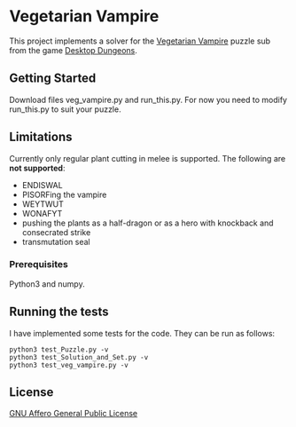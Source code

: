 # Vegetarian Vampire

This project implements a solver for the [Vegetarian Vampire](http://www.qcfdesign.com/wiki/DesktopDungeons/index.php?title=Vegetarian_Vampire) puzzle sub from the game [Desktop Dungeons](http://www.desktopdungeons.net).

## Getting Started

Download files veg_vampire.py and run_this.py. For now you need to modify run_this.py to suit your puzzle.

## Limitations

Currently only regular plant cutting in melee is supported. The following are **not supported**:
- ENDISWAL
- PISORFing the vampire
- WEYTWUT
- WONAFYT
- pushing the plants as a half-dragon or as a hero with knockback and consecrated strike
- transmutation seal


### Prerequisites

Python3 and numpy.

## Running the tests

I have implemented some tests for the code. They can be run as follows:

```
python3 test_Puzzle.py -v
python3 test_Solution_and_Set.py -v
python3 test_veg_vampire.py -v
```

## License
[GNU Affero General Public License](https://www.gnu.org/licenses/agpl.html)

